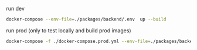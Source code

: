 run dev
```bash
docker-compose --env-file=./packages/backend/.env  up --build
```

run prod (only to test locally and build prod images)
```bash
docker-compose -f ./docker-compose.prod.yml --env-file=./packages/backend/.env  up -V --build
```